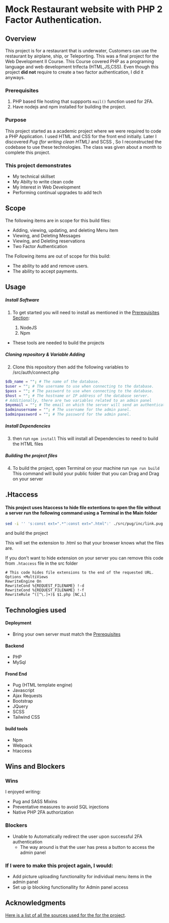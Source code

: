 # Mock Restaurant website with PHP 2 Factor Authentication.

## Overview

This project is for a restaurant that is underwater, Customers can use the restaurant by airplane, ship, or Teleporting.
This was a final project for the Web Development II Course. This Course covered PHP as a programing language and web development trifecta (HTML,JS,CSS). Even though this project **did not** require to create a two factor authentication, I did it anyways.

### Prerequisites

1. PHP based file hosting that suppports `mail()` function used for 2FA.
2. Have nodejs and npm installed for building the project.

### Purpose

This project started as a academic project where we were required to code a PHP Application. I used HTML and CSS for the front end initially. Later I discovered _Pug (for writing clean HTML)_ and SCSS , So I reconstructed the codebase to use these technologies.
The class was given about a month to complete this project.

### This project demonstrates

- My technical skillset
- My Abilty to write clean code
- My Interest in Web Development
- Performing continual upgrades to add tech

## Scope

The following items are in scope for this build files:

- Adding, viewing, updating, and deleting Menu item
- Viewing, and Deleting Messages
- Viewing, and Deleting reservations
- Two Factor Authentication

The Following items are out of scope for this build:

- The ability to add and remove users.
- The ability to accept payments.



## Usage

##### Install Software

1.  To get started you will need to install as mentioned in the [Prerequisites Section](#Prerequisites):

    1. NodeJS
    2. Npm

- These tools are needed to build the projects

##### Cloning repository & Variable Adding

2. Clone this repository then add the following variables to /src/auth/connect.php

```php
$db_name = ""; # The name of the database.
$user = ""; # The username to use when connecting to the database.
$pass = ""; # The password to use when connecting to the database.
$host = ""; # The hostname or IP address of the database server.
# Additionally, there are two variables related to an admin panel
$myemail = ""; # The email on which the server will send an authentication code.
$adminusername = ""; # The username for the admin panel.
$adminpassword = ""; # The password for the admin panel.
```

##### Install Dependencies

3.  then run
    `npm install`
    This will install all Dependencies to need to build the HTML files

##### Building the project files

4.  To build the project, open Terminal on your machine run `npm run build`
    This command will build your public folder that you can Drag and Drag on your server

## .Htaccess

#### This project uses htaccess to hide file extentions to open the file without a server run the following command using a Terminal in the Main folder

```bash
sed -i '' 's:const ext=".*":const ext=".html":' ./src/pug/inc/link.pug
```

and build the project

This will set the extension to .html so that your browser knows what the files are.

If you don't want to hide extension on your server you can remove this code from `.htaccess` file in the src folder

```apacheconf
# This code hides file extensions to the end of the requested URL.
Options +MultiViews
RewriteEngine On
RewriteCond %{REQUEST_FILENAME} !-d
RewriteCond %{REQUEST_FILENAME} !-f
RewriteRule ^([^\.]+)$ $1.php [NC,L]

```

## Technologies used

#### Deployment

- Bring your own server must match the [Prerequisites](#Prerequisites)

#### Backend

- PHP
- MySql

#### Frond End

- Pug (HTML template engine)
- Javascript
- Ajax Requests
- Bootstrap
- JQuery
- SCSS
- Tailwind CSS

#### build tools

- Npm
- Webpack
- htaccess

## Wins and Blockers

### Wins

I enjoyed writing:

- Pug and SASS Mixins
- Preventative measures to avoid SQL injections
- Native PHP 2FA authorization

### Blockers

- Unable to Automatically redirect the user upon successful 2FA authentication
  - The way around is that the user has press a button to access the admin panel

### If I were to make this project again, I would:

- Add picture uploading functionality for individual menu items in the admin panel
- Set up ip blocking functionallity for Admin panel access

## Acknowledgments

[Here is a list of all the sources used for the for the project](/src/pug/photocredits.pug).
